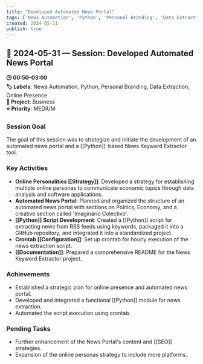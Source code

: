 ```yaml
---
title: "Developed Automated News Portal"
tags: ['News Automation', 'Python', 'Personal Branding', 'Data Extraction', 'Online Presence']
created: 2024-05-31
publish: true
---
```


## 📅 2024-05-31 — Session: Developed Automated News Portal

**🕒 00:50–03:00**  
**🏷️ Labels**: News Automation, Python, Personal Branding, Data Extraction, Online Presence  
**📂 Project**: Business  
**⭐ Priority**: MEDIUM  


### Session Goal
The goal of this session was to strategize and initiate the development of an automated news portal and a [[Python]]-based News Keyword Extractor tool.

### Key Activities
- **Online Personalities [[Strategy]]**: Developed a strategy for establishing multiple online personas to communicate economic topics through data analysis and software applications.
- **Automated News Portal**: Planned and organized the structure of an automated news portal with sections on Politics, Economy, and a creative section called 'Imaginario Colectivo'.
- **[[Python]] Script Development**: Created a [[Python]] script for extracting news from RSS feeds using keywords, packaged it into a GitHub repository, and integrated it into a standardized project.
- **Crontab [[Configuration]]**: Set up crontab for hourly execution of the news extraction script.
- **[[Documentation]]**: Prepared a comprehensive README for the News Keyword Extractor project.

### Achievements
- Established a strategic plan for online presence and automated news portal.
- Developed and integrated a functional [[Python]] module for news extraction.
- Automated the script execution using crontab.

### Pending Tasks
- Further enhancement of the News Portal's content and [[SEO]] strategies.
- Expansion of the online personas strategy to include more platforms.

